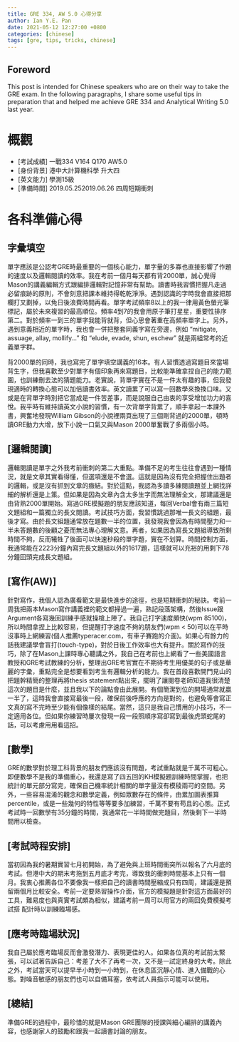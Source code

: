 ```yaml
---
title: GRE 334, AW 5.0 心得分享
author: Ian Y.E. Pan
date: 2021-05-12 12:27:00 +0800
categories: [chinese]
tags: [gre, tips, tricks, chinese]
---
```


## Foreword

This post is intended for Chinese speakers who are on their way to
take the GRE exam. In the following paragraphs, I share some useful
tips in preparation that and helped me achieve GRE 334 and Analytical
Writing 5.0 last year.

# 概觀
- [考試成績] 一戰334 V164 Q170 AW5.0
- [身份背景] 港中大計算機科學 升大四
- [英文能力] 學測15級
- [準備時間] 2019.05.252019.06.26 四周短期衝刺

# 各科準備心得

## 字彙填空

單字應該是公認考GRE時最重要的一個核心能力，單字量的多寡也直接影響了作題的速度以及邏輯閱讀的效率。我在考前一個月每天都有背2000單，誠心覺得Mason的講義編輯方式跟編排邏輯對記憶非常有幫助。讀書時我習慣把握凡走過必留痕跡的原則，不會刻意把課本維持得乾乾淨淨。遇到認識的字時我會直接把那欄打叉劃掉，以免日後浪費時間再看。單字考試頻率8以上的我一律用黃色螢光筆標記，屬於未來複習的最高順位。頻率4到7的我會用原子筆打星星，重要性排序第二。對於頻率一到三的單字我能背就背，但心思會著重在高頻率單字上。另外，遇到意義相近的單字時，我也會一併把整套同義字寫在旁邊，例如 “mitigate, assuage, allay, mollify…” 和 “elude, evade, shun, eschew” 就是兩組常考的近義單字群。

背2000單的同時，我也寫完了單字填空講義的16本。有人習慣透過寫題目來當場背生字，但我喜歡至少對單字有個印象再來寫題目，比較能準確拿捏自己的能力範圍，也訓練刪去法的猜題能力。老實說，背單字實在不是一件太有趣的事，但我發現適時的轉換心態可以加倍讀書效率。英文讀累了可以寫一回數學來換換口味。又或是在背單字時別把它當成是一件苦差事，而是說服自己由衷的享受增加功力的喜悅。我平時有維持讀英文小說的習慣，有一次背單字背累了，順手拿起一本課外書，興奮地發現William Gibson的小說裡兩頁出現了三個剛背過的2000單，頓時讀GRE動力大增，放下小說一口氣又與Mason 2000單奮戰了多兩個小時。



## [邏輯閱讀]


邏輯閱讀是單字之外我考前衝刺的第二大重點。準備不足的考生往往會遇到一種情況，就是文章其實看得懂，但選項還是不會選。這就是因為沒有完全把握住出題者的邏輯，或是沒有抓到文章的癥結。對於這點，我認為多讀多練閱讀題並上網找詳細的解析還是上策。但如果是因為文章內含太多生字而無法理解全文，那建議還是由背熟2000單開始。寫過GRE模擬題的朋友應該知道，每回Verbal會有兩三篇短文題組和一篇獨立的長文閱讀。考試技巧方面，我習慣跳過那唯一長文的組題，最後才寫。由於長文組題通常放在題數一半的位置，我發現我會因為有時間壓力和一半未答題數的後顧之憂而無法專心理解文意。再者，如果因為寫長文題組導致所剩時間不夠，反而犧牲了後面可以快速秒殺的單字題，實在不划算。時間控制方面，我通常能在2223分鐘內寫完長文題組以外的1617題，這樣就可以充裕的用剩下78分鐘回頭完成長文題組。


## [寫作(AW)]

針對寫作，我個人認為廣看範文是最快進步的途徑，也是短期衝刺的秘訣。考前一周我把兩本Mason寫作講義裡的範文都掃過一遍，熟記段落架構，然後Issue跟Argument各寫幾回訓練手感就操槍上陣了。我自己打字速度頗快(wpm 85100)，所以時間拿捏上比較容易，但提醒打字速度不夠的朋友們(wpm < 50)可以在平時沒事時上網練習(個人推薦typeracer.com，有車子賽跑的介面)。如果心有餘力的話我建議學會盲打(touch-type)，對於日後工作效率也大有提升。關於寫作的技巧，除了在Mason上課時專心聽講之外，我自己在考前也上網看了一些美國語言教授和GRE考試教練的分析，整理出GRE考官實在不期待考生用優美的句子或是華麗的字彙，重點完全是想要看到考生有邏輯分析的能力。我在首段喜歡開門見山的把題幹精簡的整理再將thesis statement點出來，擺明了讓閱卷老師知道我很清楚這次的題目是什麼，並且我以下的論點會由此展開。有個簡潔到位的開場通常就贏一半了，這時我會直接寫最後一段，確保前後呼應的方向是對的，也避免等會寫正文真的寫不完時至少能有個像樣的結尾。當然，這只是我自己慣用的小技巧，不一定適用各位。但如果你練習時屢次發現一段一段照順序寫卻寫到最後虎頭蛇尾的話，可以考慮用用看這招。


## [數學]

GRE的數學對於理工科背景的朋友們應該沒有問題，考試重點就是千萬不可粗心。即便數學不是我的準備重心，我還是寫了四五回的KH模擬題訓練時間掌握，也把統計的單元部分寫完，確保自己機率統計相關的單字量沒有模稜兩可的空間。另外，一些容易混淆的觀念和數學定義，例如眾數存在的條件，由累加圖表推算percentile，或是一些幾何的特性等等要多加練習，千萬不要有苟且的心態。正式考試時一回數學有35分鐘的時間，我通常花一半時間做完題目，然後剩下一半時間用以檢查。

## [考試時程安排]

當初因為我的暑期實習七月初開始，為了避免與上班時間衝突所以報名了六月底的考試。但港中大的期末考拖到五月底才考完，導致我的衝刺時間基本上只有一個月。我衷心推薦各位不要像我一樣把自己的讀書時間壓縮成只有四周，建議還是預留兩個月比較安全。考前一定要熟習操作介面，官方的模擬題是針對這方面最好的工具，難易度也與真實考試頗為相似，建議考前一周可以用官方的兩回免費模擬考試搭 配計時以訓練臨場感。

## [應考時臨場狀況]

我自己屬於應考臨場反而會激發潛力、表現更佳的人。如果各位真的考試前太緊張，可以試著告訴自己：考差了大不了再考一次，又不是一試定終身的大考。除此之外，考試當天可以提早半小時到一小時到，在休息區沉靜心情、進入備戰的心態。對噪音敏感的朋友們也可以自備耳塞，依考試人員指示可能可以使用。

## [總結]

準備GRE的過程中，最珍惜的就是Mason GRE團隊的授課與細心編排的講義內容，也感謝家人的鼓勵和跟我一起讀書討論的朋友。
